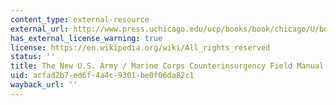 ```yaml
---
content_type: external-resource
external_url: http://www.press.uchicago.edu/ucp/books/book/chicago/U/bo5748917.html
has_external_license_warning: true
license: https://en.wikipedia.org/wiki/All_rights_reserved
status: ''
title: The New U.S. Army / Marine Corps Counterinsurgency Field Manual
uid: acfad2b7-ed6f-4a4c-9301-be0f06da82c1
wayback_url: ''
---
```

